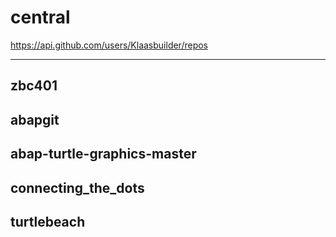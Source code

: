 # central

https://api.github.com/users/Klaasbuilder/repos



---
zbc401
---
abapgit
---
abap-turtle-graphics-master
---
connecting_the_dots
---
turtlebeach
---
